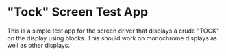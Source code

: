 "Tock" Screen Test App
======================

This is a simple test app for the screen driver that displays a crude "TOCK" on
the display using blocks. This should work on monochrome displays as well as
other displays.
